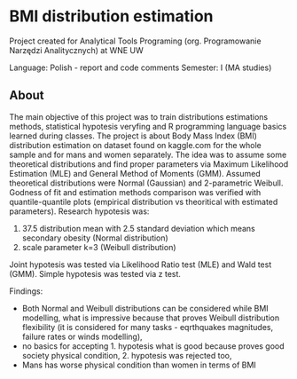 # BMI distribution estimation
Project created for Analytical Tools Programing (org. Programowanie Narzędzi Analitycznych) at WNE UW

Language: Polish - report and code comments 
Semester: I (MA studies)

## About
The main objective of this project was to train distributions estimations methods, statistical hypotesis veryfing and R programming language basics learned during classes. The project is about Body Mass Index (BMI) distribution estimation on dataset found on kaggle.com for the whole sample and for mans and women separately. The idea was to assume some theoretical distributions and find proper parameters via Maximum Likelihood Estimation (MLE) and General Method of Moments (GMM). Assumed theoretical distributions were Normal (Gaussian) and 2-parametric Weibull. Godness of fit and estimation methods comparison was verified with quantile-quantile plots (empirical distribution vs theoritical with estimated parameters). Research hypotesis was:

  1. 37.5 distribution mean with 2.5 standard deviation which means secondary obesity (Normal distribution)
  2. scale parameter k=3 (Weibull distribution)
  
Joint hypotesis was tested via Likelihood Ratio test (MLE) and Wald test (GMM). Simple hypotesis was tested via z test.

Findings:
  
  * Both Normal and Weibull distributions can be considered while BMI modelling, what is impressive because that proves Weibull distribution flexibility (it is considered for many tasks - eqrthquakes magnitudes, failure rates or winds modelling),
  * no basics for accepting 1. hypotesis what is good because proves good society physical condition, 2. hypotesis was rejected too,
  * Mans has worse physical condition than women in terms of BMI
  
